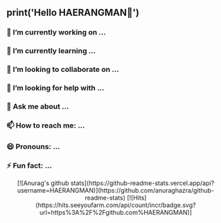 print('Hello HAERANGMAN👋')
-------


### 🔭 I’m currently working on ...
### 🌱 I’m currently learning ...
> 
> 
### 👯 I’m looking to collaborate on ...
### 🤔 I’m looking for help with ...
### 💬 Ask me about ...
### 📫 How to reach me: ...
### 😄 Pronouns: ...
### ⚡ Fun fact: ...

<div align=center>
[![Anurag's github stats](https://github-readme-stats.vercel.app/api?username=HAERANGMAN)](https://github.com/anuraghazra/github-readme-stats)
[![Hits](https://hits.seeyoufarm.com/api/count/incr/badge.svg?url=https%3A%2F%2Fgithub.com%HAERANGMAN)]
</div>
